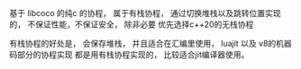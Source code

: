基于 libcoco 的纯c 的协程，  属于有栈协程， 通过切换堆栈以及跳转位置实现的， 不保证性能，不保证安全， 除非必要 优先选择c++20的无栈协程


有栈协程的好处是， 会保存堆栈， 并且适合在汇编里使用，  luajit 以及 v8的机器码部分的协程实现 都是用有栈协程实现的， 比较适合jit编译器使用。
